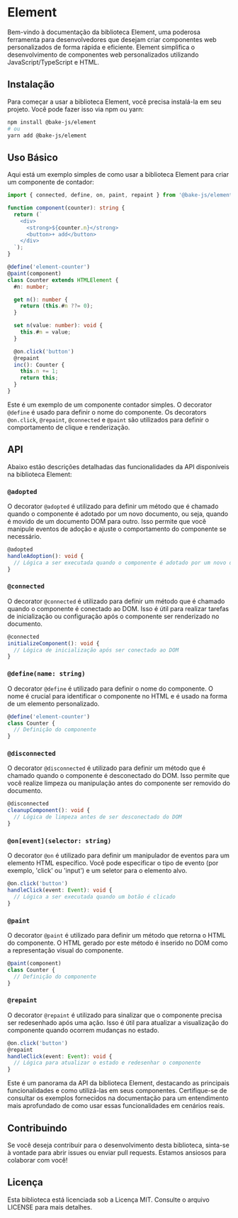 # Element

Bem-vindo à documentação da biblioteca Element, uma poderosa ferramenta para desenvolvedores que desejam criar componentes web personalizados de forma rápida e eficiente. Element simplifica o desenvolvimento de componentes web personalizados utilizando JavaScript/TypeScript e HTML.

## Instalação

Para começar a usar a biblioteca Element, você precisa instalá-la em seu projeto. Você pode fazer isso via npm ou yarn:

```bash
npm install @bake-js/element
# ou
yarn add @bake-js/element
```

## Uso Básico

Aqui está um exemplo simples de como usar a biblioteca Element para criar um componente de contador:

```typescript
import { connected, define, on, paint, repaint } from '@bake-js/element';

function component(counter): string {
  return (`
    <div>
      <strong>${counter.n}</strong>
      <button>+ add</button>
    </div>
  `);
}

@define('element-counter')
@paint(component)
class Counter extends HTMLElement {
  #n: number;

  get n(): number {
    return (this.#n ??= 0);
  }

  set n(value: number): void {
    this.#n = value;
  }

  @on.click('button')
  @repaint
  inc(): Counter {
    this.n += 1;
    return this;
  }
}
```

Este é um exemplo de um componente contador simples. O decorator `@define` é usado para definir o nome do componente. Os decorators `@on.click`, `@repaint`, `@connected` e `@paint` são utilizados para definir o comportamento de clique e renderização.

## API

Abaixo estão descrições detalhadas das funcionalidades da API disponíveis na biblioteca Element:

### `@adopted`

O decorator `@adopted` é utilizado para definir um método que é chamado quando o componente é adotado por um novo documento, ou seja, quando é movido de um documento DOM para outro. Isso permite que você manipule eventos de adoção e ajuste o comportamento do componente se necessário.

```typescript
@adopted
handleAdoption(): void {
  // Lógica a ser executada quando o componente é adotado por um novo documento
}
```

### `@connected`

O decorator `@connected` é utilizado para definir um método que é chamado quando o componente é conectado ao DOM. Isso é útil para realizar tarefas de inicialização ou configuração após o componente ser renderizado no documento.

```typescript
@connected
initializeComponent(): void {
  // Lógica de inicialização após ser conectado ao DOM
}
```

### `@define(name: string)`

O decorator `@define` é utilizado para definir o nome do componente. O nome é crucial para identificar o componente no HTML e é usado na forma de um elemento personalizado.

```typescript
@define('element-counter')
class Counter {
  // Definição do componente
}
```

### `@disconnected`

O decorator `@disconnected` é utilizado para definir um método que é chamado quando o componente é desconectado do DOM. Isso permite que você realize limpeza ou manipulação antes do componente ser removido do documento.

```typescript
@disconnected
cleanupComponent(): void {
  // Lógica de limpeza antes de ser desconectado do DOM
}
```

### `@on[event](selector: string)`

O decorator `@on` é utilizado para definir um manipulador de eventos para um elemento HTML específico. Você pode especificar o tipo de evento (por exemplo, 'click' ou 'input') e um seletor para o elemento alvo.

```typescript
@on.click('button')
handleClick(event: Event): void {
  // Lógica a ser executada quando um botão é clicado
}
```

### `@paint`

O decorator `@paint` é utilizado para definir um método que retorna o HTML do componente. O HTML gerado por este método é inserido no DOM como a representação visual do componente.

```typescript
@paint(component)
class Counter {
  // Definição do componente
}
```

### `@repaint`

O decorator `@repaint` é utilizado para sinalizar que o componente precisa ser redesenhado após uma ação. Isso é útil para atualizar a visualização do componente quando ocorrem mudanças no estado.

```typescript
@on.click('button')
@repaint
handleClick(event: Event): void {
  // Lógica para atualizar o estado e redesenhar o componente
}
```

Este é um panorama da API da biblioteca Element, destacando as principais funcionalidades e como utilizá-las em seus componentes. Certifique-se de consultar os exemplos fornecidos na documentação para um entendimento mais aprofundado de como usar essas funcionalidades em cenários reais.

## Contribuindo

Se você deseja contribuir para o desenvolvimento desta biblioteca, sinta-se à vontade para abrir issues ou enviar pull requests. Estamos ansiosos para colaborar com você!

## Licença

Esta biblioteca está licenciada sob a Licença MIT. Consulte o arquivo LICENSE para mais detalhes.
